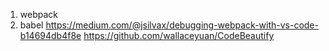 1. webpack
2. babel
https://medium.com/@jsilvax/debugging-webpack-with-vs-code-b14694db4f8e
https://github.com/wallaceyuan/CodeBeautify